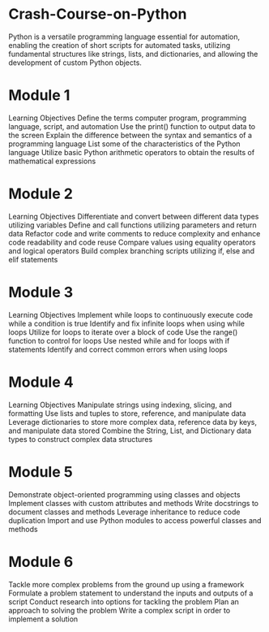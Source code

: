 # Crash-Course-on-Python
Python is a versatile programming language essential for automation, enabling the creation of short scripts for automated tasks, utilizing fundamental structures like strings, lists, and dictionaries, and allowing the development of custom Python objects.

# Module 1
Learning Objectives
Define the terms computer program, programming language, script, and automation
Use the print() function to output data to the screen
Explain the difference between the syntax and semantics of a programming language
List some of the characteristics of the Python language
Utilize basic Python arithmetic operators to obtain the results of mathematical expressions

# Module 2
Learning Objectives
Differentiate and convert between different data types utilizing variables
Define and call functions utilizing parameters and return data
Refactor code and write comments to reduce complexity and enhance code readability and code reuse
Compare values using equality operators and logical operators
Build complex branching scripts utilizing if, else and elif statements

# Module 3
Learning Objectives
Implement while loops to continuously execute code while a condition is true
Identify and fix infinite loops when using while loops
Utilize for loops to iterate over a block of code
Use the range() function to control for loops
Use nested while and for loops with if statements
Identify and correct common errors when using loops

# Module 4
Learning Objectives
Manipulate strings using indexing, slicing, and formatting
Use lists and tuples to store, reference, and manipulate data
Leverage dictionaries to store more complex data, reference data by keys, and manipulate data stored
Combine the String, List, and Dictionary data types to construct complex data structures

# Module 5
Demonstrate object-oriented programming using classes and objects
Implement classes with custom attributes and methods
Write docstrings to document classes and methods
Leverage inheritance to reduce code duplication
Import and use Python modules to access powerful classes and methods

# Module 6
Tackle more complex problems from the ground up using a framework
Formulate a problem statement to understand the inputs and outputs of a script
Conduct research into options for tackling the problem
Plan an approach to solving the problem
Write a complex script in order to implement a solution

